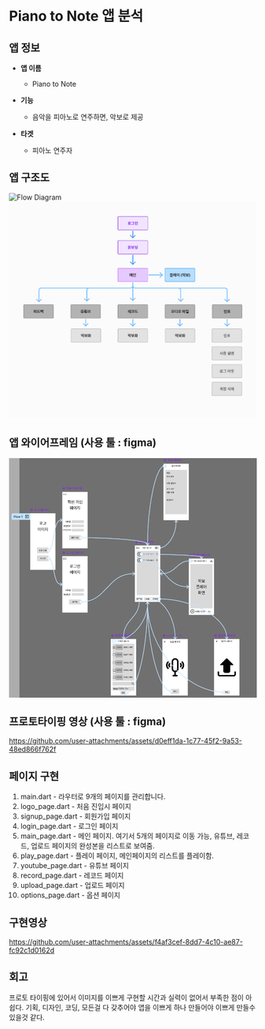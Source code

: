 # Piano to Note 앱 분석

## 앱 정보

- **앱 이름** 

  - Piano to Note

- **기능**  

  - 음악을 피아노로 연주하면, 악보로 제공

- **타겟**  

  - 피아노 연주자



## 앱 구조도
![Flow Diagram](https://raw.githubusercontent.com/kthhtk/AIFFEL_Quest_cr/blob/master/Flutter/SubQuestC14/phone.png)
![Flow Diagram](https://raw.githubusercontent.com/kthhtk/AIFFEL_Quest_cr/master/Flutter/SubQuestC14/node3_6_flow.png)





## 앱 와이어프레임 (사용 툴 : figma)

![Wireframe](https://raw.githubusercontent.com/kthhtk/AIFFEL_Quest_cr/master/Flutter/SubQuestC14/wireframe.png)



## 프로토타이핑 영상 (사용 툴 : figma)
https://github.com/user-attachments/assets/d0eff1da-1c77-45f2-9a53-48ed866f762f




## 페이지 구현
1. main.dart - 라우터로 9개의 페이지를 관리합니다.
2. logo_page.dart - 처음 진입시 페이지
3. signup_page.dart - 회원가입 페이지
4. login_page.dart - 로그인 페이지
5. main_page.dart - 메인 페이지. 여기서 5개의 페이지로 이동 가능, 유튜브, 레코드, 업로드 페이지의 완성본을 리스트로 보여줌.
6. play_page.dart - 플레이 페이지, 메인페이지의 리스트를 플레이함.
7. youtube_page.dart - 유튜브 페이지
8. record_page.dart - 레코드 페이지
9. upload_page.dart - 업로드 페이지
10. options_page.dart - 옵션 페이지



## 구현영상 
https://github.com/user-attachments/assets/f4af3cef-8dd7-4c10-ae87-fc92c1d0162d


## 회고
프로토 타이핑에 있어서 이미지를 이쁘게 구현할 시간과 실력이 없어서 부족한 점이 아쉽다.
기획, 디자인, 코딩, 모든걸 다 갖추어야 앱을 이쁘게 하나 만들어야 이쁘게 만들수 있을것 같다.


